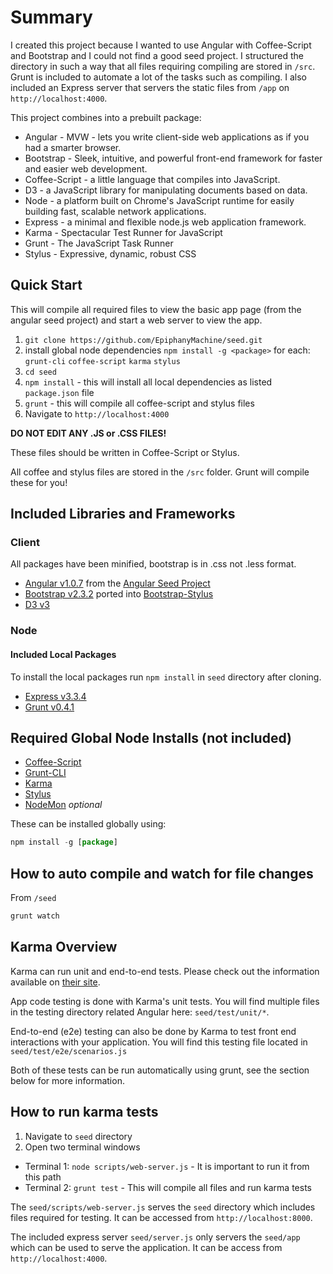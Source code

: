 # Summary

I created this project because I wanted to use Angular with Coffee-Script and Bootstrap and I could not find a good seed project.  I structured the directory in such a way that all files requiring compiling are stored in `/src`.  Grunt is included to automate a lot of the tasks such as compiling.  I also included an Express server that servers the static files from `/app` on `http://localhost:4000`.

This project combines into a prebuilt package:

* Angular - MVW - lets you write client-side web applications as if you had a smarter browser.
* Bootstrap - Sleek, intuitive, and powerful front-end framework for faster and easier web development.
* Coffee-Script - a little language that compiles into JavaScript.
* D3 - a JavaScript library for manipulating documents based on data.
* Node - a platform built on Chrome's JavaScript runtime for easily building fast, scalable network applications.
* Express - a minimal and flexible node.js web application framework.
* Karma - Spectacular Test Runner for JavaScript
* Grunt - The JavaScript Task Runner
* Stylus - Expressive, dynamic, robust CSS

## Quick Start

This will compile all required files to view the basic app page (from the angular seed project) and start a web server to view the app.

1. `git clone https://github.com/EpiphanyMachine/seed.git`
2. install global node dependencies `npm install -g <package>` for each: `grunt-cli` `coffee-script` `karma` `stylus`
3. `cd seed`
4. `npm install` - this will install all local dependencies as listed `package.json` file
5. `grunt` - this will compile all coffee-script and stylus files
5. Navigate to `http://localhost:4000`


**DO NOT EDIT ANY .JS or .CSS FILES!**

These files should be written in Coffee-Script or Stylus.

All coffee and stylus files are stored in the `/src` folder.  Grunt will compile these for you!


## Included Libraries and Frameworks
### Client
All packages have been minified, bootstrap is in .css not .less format.

* [Angular v1.0.7](http://angularjs.org/) from the [Angular Seed Project](https://github.com/angular/angular-seed)
* [Bootstrap v2.3.2](http://twitter.github.io/bootstrap/) ported into [Bootstrap-Stylus](https://github.com/Acquisio/bootstrap-stylus)
* [D3 v3](http://d3js.org/)

### Node
#### Included Local Packages

To install the local packages run `npm install` in `seed` directory after cloning.

* [Express v3.3.4](http://expressjs.com/)
* [Grunt v0.4.1](http://gruntjs.com/)

## Required Global Node Installs (not included)
* [Coffee-Script](http://coffeescript.org/)
* [Grunt-CLI](https://github.com/gruntjs/grunt-cli)
* [Karma](http://karma-runner.github.io/)
* [Stylus](http://learnboost.github.io/stylus/)
* [NodeMon](https://github.com/remy/nodemon) *optional*

These can be installed globally using:
```Javascript
npm install -g [package]
```

## How to auto compile and watch for file changes

From `/seed`
```Javascript
grunt watch
```

## Karma Overview

Karma can run unit and end-to-end tests.  Please check out the information available on [their site](http://karma-runner.github.io/).

App code testing is done with Karma's unit tests.  You will find multiple files in the testing directory related Angular here: `seed/test/unit/*`.

End-to-end (e2e) testing can also be done by Karma to test front end interactions with your application.  You will find this testing file located in `seed/test/e2e/scenarios.js`

Both of these tests can be run automatically using grunt, see the section below for more information.

## How to run karma tests

1. Navigate to `seed` directory
2. Open two terminal windows
  * Terminal 1: `node scripts/web-server.js` - It is important to run it from this path
  * Terminal 2: `grunt test` - This will compile all files and run karma tests

The `seed/scripts/web-server.js` serves the `seed` directory which includes files required for testing.  It can be accessed from `http://localhost:8000`.

The included express server `seed/server.js` only servers the `seed/app` which can be used to serve the application.  It can be access from `http://localhost:4000`.
